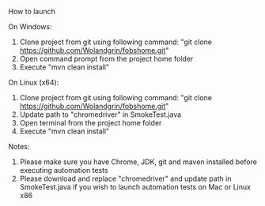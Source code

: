 How to launch

On Windows:
1. Clone project from git using following command: "git clone https://github.com/Wolandgrin/fobshome.git"
2. Open command prompt from the project home folder
3. Execute "mvn clean install"

On Linux (x64):
1. Clone project from git using following command: "git clone https://github.com/Wolandgrin/fobshome.git"
2. Update path to "chromedriver" in SmokeTest.java
3. Open terminal from the project home folder
4. Execute "mvn clean install"

Notes:
1. Please make sure you have Chrome, JDK, git and maven installed before executing automation tests
2. Please download and replace "chromedriver" and update path in SmokeTest.java if you wish to launch automation tests on Mac or Linux x86